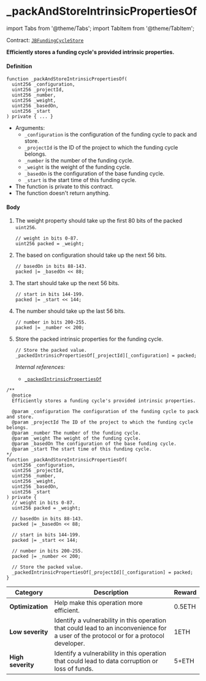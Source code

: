 # _packAndStoreIntrinsicPropertiesOf

import Tabs from '@theme/Tabs';
import TabItem from '@theme/TabItem';

Contract: [`JBFundingCycleStore`](/dev/api/v3/contracts/jbfundingcyclestore/README.md)​

<Tabs>
<TabItem value="Step by step" label="Step by step">

**Efficiently stores a funding cycle's provided intrinsic properties.**

#### Definition

```
function _packAndStoreIntrinsicPropertiesOf(
  uint256 _configuration,
  uint256 _projectId,
  uint256 _number,
  uint256 _weight,
  uint256 _basedOn,
  uint256 _start
) private { ... }
```

* Arguments:
  * `_configuration` is the configuration of the funding cycle to pack and store.
  * `_projectId` is the ID of the project to which the funding cycle belongs.
  * `_number` is the number of the funding cycle.
  * `_weight` is the weight of the funding cycle.
  * `_basedOn` is the configuration of the base funding cycle.
  * `_start` is the start time of this funding cycle.
* The function is private to this contract.
* The function doesn't return anything.

#### Body

1.  The weight property should take up the first 80 bits of the packed `uint256`.

    ```
    // weight in bits 0-87.
    uint256 packed = _weight;
    ```
2.  The based on configuration should take up the next 56 bits.

    ```
    // basedOn in bits 88-143.
    packed |= _basedOn << 88;
    ```
3.  The start should take up the next 56 bits.

    ```
    // start in bits 144-199.
    packed |= _start << 144;
    ```
4.  The number should take up the last 56 bits.

    ```
    // number in bits 200-255.
    packed |= _number << 200;
    ```
5.  Store the packed intrinsic properties for the funding cycle.

    ```
    // Store the packed value.
    _packedIntrinsicPropertiesOf[_projectId][_configuration] = packed;
    ```

    _Internal references:_

    * [`_packedIntrinsicPropertiesOf`](/dev/api/v3/contracts/jbfundingcyclestore/properties/-_packedintrinsicpropertiesof.md)

</TabItem>

<TabItem value="Code" label="Code">

```
/**
  @notice 
  Efficiently stores a funding cycle's provided intrinsic properties.

  @param _configuration The configuration of the funding cycle to pack and store.
  @param _projectId The ID of the project to which the funding cycle belongs.
  @param _number The number of the funding cycle.
  @param _weight The weight of the funding cycle.
  @param _basedOn The configuration of the base funding cycle.
  @param _start The start time of this funding cycle.
*/
function _packAndStoreIntrinsicPropertiesOf(
  uint256 _configuration,
  uint256 _projectId,
  uint256 _number,
  uint256 _weight,
  uint256 _basedOn,
  uint256 _start
) private {
  // weight in bits 0-87.
  uint256 packed = _weight;

  // basedOn in bits 88-143.
  packed |= _basedOn << 88;

  // start in bits 144-199.
  packed |= _start << 144;

  // number in bits 200-255.
  packed |= _number << 200;

  // Store the packed value.
  _packedIntrinsicPropertiesOf[_projectId][_configuration] = packed;
}
```

</TabItem>

<TabItem value="Bug bounty" label="Bug bounty">

| Category          | Description                                                                                                                            | Reward |
| ----------------- | -------------------------------------------------------------------------------------------------------------------------------------- | ------ |
| **Optimization**  | Help make this operation more efficient.                                                                                               | 0.5ETH |
| **Low severity**  | Identify a vulnerability in this operation that could lead to an inconvenience for a user of the protocol or for a protocol developer. | 1ETH   |
| **High severity** | Identify a vulnerability in this operation that could lead to data corruption or loss of funds.                                        | 5+ETH  |

</TabItem>
</Tabs>
